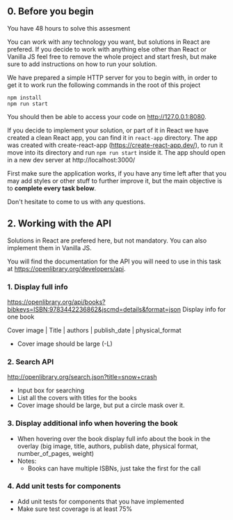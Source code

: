## 0. Before you begin

You have 48 hours to solve this assesment

You can work with any technology you want, but solutions in React
are prefered. If you decide to work with anything else other than React or Vanilla JS feel free to remove the whole project and start fresh, but make sure to add instructions on how to run your solution.

We have prepared a simple HTTP server for you to begin with, in order to get it to work run the following commands in the root of this project

```
npm install
npm run start
```

You should then be able to access your code on http://127.0.0.1:8080.

If you decide to implement your solution, or part of it in React we have created a clean React app, you can find it in `react-app` directory. The app was created with create-react-app (https://create-react-app.dev/), to run it move into its directory and run `npm run start` inside it. The app should open in a new dev server at http://localhost:3000/

First make sure the application works, if you have any time left after that you may add styles or other stuff to further improve it, but the main objective is to **complete every task below**.

Don't hesitate to come to us with any questions.

## 2. Working with the API

Solutions in React are prefered here, but not mandatory. You can also implement them in Vanilla JS.

You will find the documentation for the API you will need to use in this task at https://openlibrary.org/developers/api.

### 1. Display full info

https://openlibrary.org/api/books?bibkeys=ISBN:9783442236862&jscmd=details&format=json
Display info for one book

Cover image | Title | authors | publish_date | physical_format

- Cover image should be large (-L)

### 2. Search API

http://openlibrary.org/search.json?title=snow+crash

- Input box for searching
- List all the covers with titles for the books
- Cover image should be large, but put a circle mask over it.

### 3. Display additional info when hovering the book

- When hovering over the book display full info about the book in the overlay (big image, title, authors, publish date, physical format, number_of_pages, weight)
- Notes:
  - Books can have multiple ISBNs, just take the first for the call

### 4. Add unit tests for components

- Add unit tests for components that you have implemented
- Make sure test coverage is at least 75%
